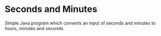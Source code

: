 # Seconds and Minutes
Simple Java program which converts an input of seconds and minutes to hours, minutes and seconds
